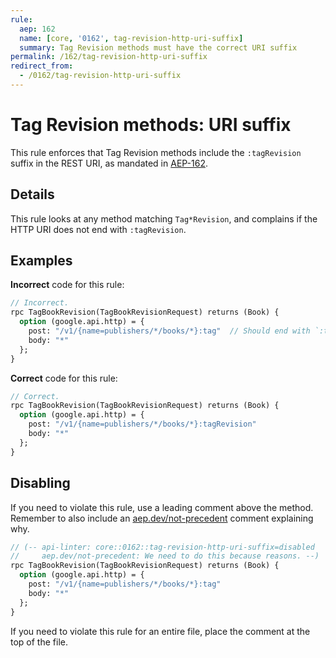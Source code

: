 ```yaml
---
rule:
  aep: 162
  name: [core, '0162', tag-revision-http-uri-suffix]
  summary: Tag Revision methods must have the correct URI suffix
permalink: /162/tag-revision-http-uri-suffix
redirect_from:
  - /0162/tag-revision-http-uri-suffix
---
```


# Tag Revision methods: URI suffix

This rule enforces that Tag Revision methods include the `:tagRevision` suffix
in the REST URI, as mandated in [AEP-162][].

## Details

This rule looks at any method matching `Tag*Revision`, and
complains if the HTTP URI does not end with `:tagRevision`.

## Examples

**Incorrect** code for this rule:

```proto
// Incorrect.
rpc TagBookRevision(TagBookRevisionRequest) returns (Book) {
  option (google.api.http) = {
    post: "/v1/{name=publishers/*/books/*}:tag"  // Should end with `:tagRevision`
    body: "*"
  };
}
```

**Correct** code for this rule:

```proto
// Correct.
rpc TagBookRevision(TagBookRevisionRequest) returns (Book) {
  option (google.api.http) = {
    post: "/v1/{name=publishers/*/books/*}:tagRevision"
    body: "*"
  };
}
```

## Disabling

If you need to violate this rule, use a leading comment above the method.
Remember to also include an [aep.dev/not-precedent][] comment explaining why.

```proto
// (-- api-linter: core::0162::tag-revision-http-uri-suffix=disabled
//     aep.dev/not-precedent: We need to do this because reasons. --)
rpc TagBookRevision(TagBookRevisionRequest) returns (Book) {
  option (google.api.http) = {
    post: "/v1/{name=publishers/*/books/*}:tag"
    body: "*"
  };
}
```

If you need to violate this rule for an entire file, place the comment at the
top of the file.

[aep-162]: https://aep.dev/162
[aep.dev/not-precedent]: https://aep.dev/not-precedent
